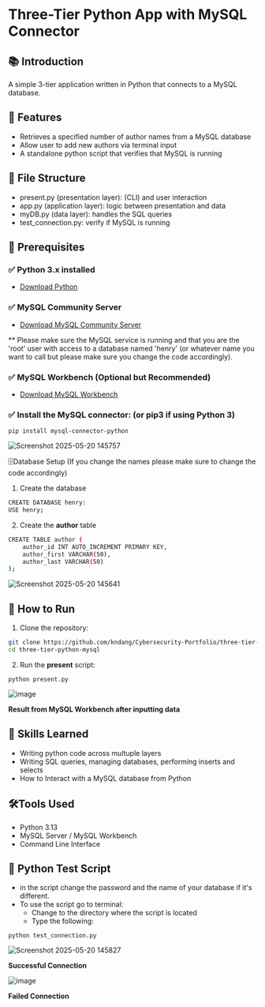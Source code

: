# Three-Tier Python App with MySQL Connector

## 📚 Introduction

A simple 3-tier application written in Python that connects to a MySQL database.

## 🧩 Features
- Retrieves a specified number of author names from a MySQL database
- Allow user to add new authors via terminal input
- A standalone python script that verifies that MySQL is running

## 📂 File Structure
- present.py (presentation layer): (CLI) and user interaction
- app.py (application layer): logic between presentation and data
- myDB.py (data layer): handles the SQL queries
- test_connection.py: verify if MySQL is running

## 🧪 Prerequisites

### ✅ Python 3.x installed
- [Download Python](https://www.python.org/downloads/)

### ✅ MySQL Community Server
- [Download MySQL Community Server](https://dev.mysql.com/downloads/mysql/)

** Please make sure the MySQL service is running and that you are the 'root' user with access to a database named 'henry' (or whatever name you want to call but please make sure you change the code accordingly).

### ✅ MySQL Workbench (Optional but Recommended)
- [Download MySQL Workbench](https://dev.mysql.com/downloads/workbench/)

### ✅ Install the MySQL connector: (or pip3 if using Python 3)

`pip install mysql-connector-python` 

![Screenshot 2025-05-20 145757](https://github.com/user-attachments/assets/1a79256c-5bd4-4f87-8e63-15b9e8d7501c)

🗄️Database Setup
(If you change the names please make sure to change the code accordingly)
1. Create the database
```bash
CREATE DATABASE henry:
USE henry;
```
2. Create the **author** table
```bash
CREATE TABLE author (
    author_id INT AUTO_INCREMENT PRIMARY KEY,
    author_first VARCHAR(50),
    author_last VARCHAR(50)
);
```
![Screenshot 2025-05-20 145641](https://github.com/user-attachments/assets/8085219d-b89f-4f43-9158-598e220aa82e)

## 🚀 How to Run
1. Clone the repository:
```bash
git clone https://github.com/kndang/Cybersecurity-Portfolio/three-tier-python-mysql.git
cd three-tier-python-mysql
```
2. Run the **present** script:

`python present.py`

![image](https://github.com/user-attachments/assets/605333b1-fd8e-4f28-b9c1-9fa8d6e2185b)

**Result from MySQL Workbench after inputting data**

## 🧠 Skills Learned
- Writing python code across multuple layers
- Writing SQL queries, managing databases, performing inserts and selects
- How to Interact with a MySQL database from Python

## 🛠️Tools Used
- Python 3.13
- MySQL Server / MySQL Workbench
- Command Line Interface

## 🧪 Python Test Script
- in the script change the password and the name of your database if it's different.
- To use the script go to terminal:
  - Change to the directory where the script is located
  - Type the following:

`python test_connection.py`

![Screenshot 2025-05-20 145827](https://github.com/user-attachments/assets/45fe8bed-027a-4f5d-89b8-2b4cbfff4504)

**Successful Connection**

![image](https://github.com/user-attachments/assets/0251e4f4-3173-486d-b0ef-4d05d5a61507)

**Failed Connection**
